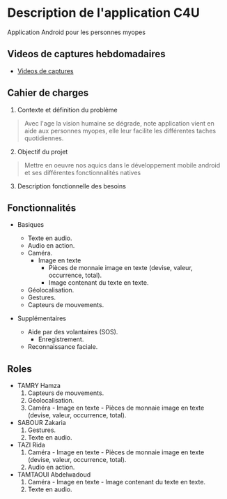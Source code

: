 # Description de l'application C4U
Application Android pour les personnes myopes

## Videos de captures hebdomadaires
*   [Videos de captures](https://drive.google.com/drive/folders/1s5DEG9MhZ2Z_znibDzHeM2-z-NPD4Blb?fbclid=IwAR3f6nvS9treE7b9epCUmL6xHOs4VVB50fBAiVJ9CiGaq48Vg1Qf144qKYY)

## Cahier de charges
1.  Contexte et définition du problème
>   Avec l'age la vision humaine se dégrade, note application vient en aide aux personnes myopes, 
>   elle leur facilite les différentes taches quotidiennes.
2.  Objectif du projet
>   Mettre en oeuvre nos aquics dans le développement mobile android et ses différentes fonctionnalités
>   natives
3.  Description fonctionnelle des besoins

##  Fonctionnalités
*   Basiques
    *   Texte en audio.
    *   Audio en action.
    *   Caméra.
        *   Image en texte 
            *   Pièces de monnaie image en texte (devise, valeur, occurrence, total).
            *   Image contenant du texte en texte.
    *   Géolocalisation.
    *   Gestures.
    *   Capteurs de mouvements.

*   Supplémentaires
    *   Aide par des volantaires (SOS).
        *   Enregistrement.
    *   Reconnaissance faciale.

## Roles
*   TAMRY Hamza
    1.   Capteurs de mouvements.
    2.   Géolocalisation.
    3.   Caméra - Image en texte - Pièces de monnaie image en texte (devise, valeur, occurrence, total).
*   SABOUR Zakaria
    1.   Gestures.
    2.   Texte en audio.
*   TAZI Rida
    1.   Caméra - Image en texte - Pièces de monnaie image en texte (devise, valeur, occurrence, total).
    2.   Audio en action.
*   TAMTAOUI Abdelwadoud
    1.   Caméra - Image en texte - Image contenant du texte en texte.
    2.   Texte en audio.

